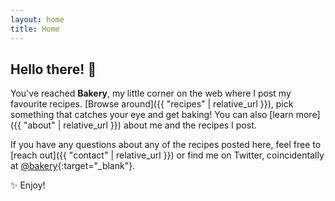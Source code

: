```yaml
---
layout: home
title: Home
---
```


## Hello there! 👋

You've reached **Bakery**, my little corner on the web where I post my favourite recipes. [Browse around]({{ "recipes" | relative_url }}), pick something that catches your eye and get baking! You can also [learn more]({{ "about" | relative_url }}) about me and the recipes I post.

If you have any questions about any of the recipes posted here, feel free to [reach out]({{ "contact" | relative_url }}) or find me on Twitter, coincidentally at [@bakery](https://twitter.com/bakery){:target="_blank"}.

✨ Enjoy!
